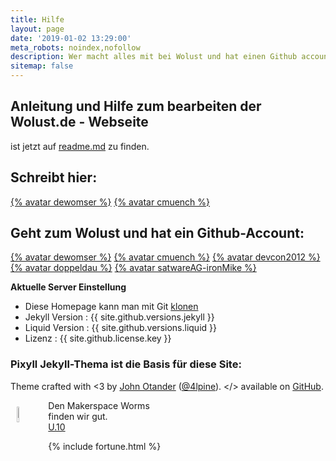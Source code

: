 ```yaml
---
title: Hilfe
layout: page
date: '2019-01-02 13:29:00'
meta_robots: noindex,nofollow
description: Wer macht alles mit bei Wolust und hat einen Github account.
sitemap: false
---
```

## Anleitung und Hilfe zum bearbeiten der Wolust.de - Webseite
ist jetzt auf <a href="https://github.com/Wolust/wolust.github.io">readme.md</a> zu finden.

## Schreibt hier:
[{% avatar dewomser %}](https://github.com/dewomser) [{% avatar cmuench %}](https://github.com/cmuench)

## Geht zum Wolust und hat ein Github-Account:
[{% avatar dewomser %}](https://github.com/dewomser) [{% avatar cmuench %}](https://github.com/cmuench) [{% avatar devcon2012 %}](https://github.com/devcon2012) [{% avatar doppeldau %}](https://github.com/doppeldau) [{% avatar satwareAG-ironMike %}](https://github.com/satwareAG-ironMike)

<strong>Aktuelle Server Einstellung</strong>
<ul>
<li>Diese Homepage kann man mit Git <a href="{{ site.github.clone_url }}">klonen</a></li>
<li>Jekyll Version : {{ site.github.versions.jekyll }}</li>
<li>Liquid Version : {{ site.github.versions.liquid }}</li>
<li>Lizenz : {{ site.github.license.key }}</li>
</ul>

### Pixyll Jekyll-Thema ist die  Basis für diese Site:
Theme crafted with &lt;3 by <a href="http://johnotander.com">John Otander</a> (<a href="https://twitter.com/4lpine">@4lpine</a>).
&lt;/&gt; available on <a href="https://github.com/johnotander/pixyll">GitHub</a>.

  <div class="home">
  <div class="well">

  <img style="float: left; padding: 10px; width: 8%; height: 8%;" src="{{ site.url }}/images/u10.png" alt="Makerspace Worms" title="Makerspace Worms wir finden das gut"/>
  Den Makerspace Worms <br />finden wir gut.<br />
  <a href="https://u10.makercloud.de/#support_us" title="externer Link">U.10</a>

  </div>
</div>

 {% include fortune.html %}
